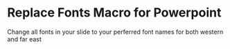 #  Replace Fonts Macro for Powerpoint

Change all fonts in your slide to your perferred font names for both western and far east
